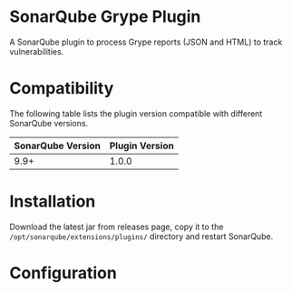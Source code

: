 SonarQube Grype Plugin
==========

A SonarQube plugin to process Grype reports (JSON and HTML) to track vulnerabilities.

# Compatibility

The following table lists the plugin version compatible with different SonarQube versions.

| SonarQube Version | Plugin Version |
|-------------------|----------------|
| 9.9+              | 1.0.0          |

# Installation

Download the latest jar from releases page, copy it to the `/opt/sonarqube/extensions/plugins/` directory and restart SonarQube.

# Configuration


